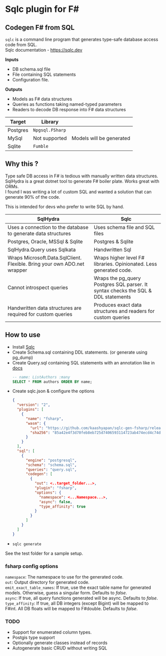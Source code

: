 # Sqlc plugin for F# 
## Codegen F# from SQL
`sqlc` is a command line program that generates type-safe database access code from SQL.\
Sqlc documentation - https://sqlc.dev

**Inputs**
  - DB schema.sql file
  - File containing SQL statements
  - Configuration file. 

**Outputs**
  - Models as F# data structures
  - Queries as functions taking named-typed parameters
  - Readers to decode DB response into F# data structures 


| Target    |  Library          |    |
|-----------|-------------------|----|
|Postgres   |`Npgsql.FSharp`    |   |
|MySql      | Not supported     | Models will be generated|
|Sqlite     |`Fumble`           |   |

## Why this ?
Type safe DB access in F# is tedious with manually written data structures.\
SqlHydra is a great dotnet tool to generate F# boiler plate. Works great with ORMs.\
I found I was writing a lot of custom SQL and wanted a solution that can generate 90% of the code.
  
This is intended for devs who prefer to write SQL by hand. 

|SqlHydra  | Sqlc|
|-----------|-------------------|
|Uses a connection to the database to generate data structures| Uses schema file and SQL files|
|Postgres, Oracle, MSSql & Sqlite | Postgres & Sqlite |
|SqlHydra.Query uses Sqlkata | Handwritten Sql |
|Wraps Microsoft.Data.SqlClient. Flexible. Bring your own ADO.net wrapper| Wraps higher level F# libraries. Opinionated. Less generated code. |
|Cannot introspect queries | Wraps the pg_query Postgres SQL parser. It syntax checks the SQL & DDL statements|
|Handwritten data structures are required for custom queries| Produces exact data structures and readers for custom queries |


## How to use

- Install [Sqlc](https://docs.sqlc.dev/en/latest/overview/install.html)
- Create Schema.sql containing DDL statements. (or generate using pg_dump)
- Create Query.sql containing SQL statements with an annotation like in [docs](https://docs.sqlc.dev/en/latest/reference/query-annotations.html)
    ```sql
    -- name: ListAuthors :many
    SELECT * FROM authors ORDER BY name;
    ```
- Create sqlc.json & configure the options
  ```json
  {
    "version": "2",
    "plugins": [
      {
        "name": "fsharp",
        "wasm": {
          "url": "https://github.com/kaashyapan/sqlc-gen-fsharp/releases/download/latest/sqlc-gen-fsharp_1.0.0.wasm",
          "sha256": "85a42e4f3d70feb8eb725d7406593114723ab474ecd4c74d1f9edb4867515ea4"
        }
      }
    ],
    "sql": [
      {
        "engine": "postgresql",
        "schema": "schema.sql",
        "queries": "query.sql",
        "codegen": [
          {
            "out": <..target_folder...>,
            "plugin": "fsharp",
            "options": {
              "namespace": <...Namespace...>,
              "async": false,
              "type_affinity": true 
            }
          }
        ]
      }
    ]
  }
  ```
- ```sqlc generate```

See the test folder for a sample setup.



### fsharp config options
`namespace`: The namespace to use for the generated code.\
`out`: Output directory for generated code.\
`emit_exact_table_names`: If true, use the exact table name for generated models. Otherwise, guess a singular form. Defaults to *false*.\
`async`: If true, all query functions generated will be async. Defaults to *false*.\
`type_affinity`: If true, all DB integers (except Bigint) will be mapped to F#int. All DB floats will be mapped to F#double. Defaults to *false*.


### TODO
- Support for enumerated column types.
- Postgis type support
- Optionally generate classes instead of records
- Autogenerate basic CRUD without writing SQL

